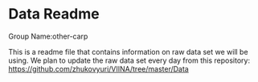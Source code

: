 Data Readme
================
Group Name:other-carp

This is a readme file that contains information on raw data set we will be using. We plan to update the raw data set every day from this repository:
https://github.com/zhukovyuri/VIINA/tree/master/Data